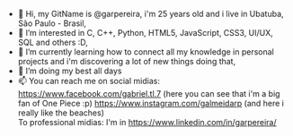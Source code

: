 - 👋 Hi, my GitName is @garpereira, i'm 25 years old and i live in Ubatuba, São Paulo - Brasil,
- 👀 I’m interested in C, C++, Python, HTML5, JavaScript, CSS3, UI/UX, SQL and others :D,
- 🌱 I’m currently learning how to connect all my knowledge in personal projects and i'm discovering a lot of new things doing that,
- 💞️ I’m doing my best all days
- 📫 You can reach me on social midias: https://www.facebook.com/gabriel.tl.7 (here you can see that i'm a big fan of One Piece :p)
                                         https://www.instagram.com/galmeidarp (and here i really like the beaches)                                                       
      To professional midias: I'm in https://www.linkedin.com/in/garpereira/

<!---
garpereira/garpereira is a ✨ special ✨ repository because its `README.md` (this file) appears on your GitHub profile.
You can click the Preview link to take a look at your changes.
--->
